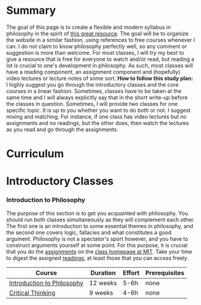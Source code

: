 # Summary

The goal of this page is to create a flexible and modern syllabus in philosophy in the spirit of [this great resource](https://github.com/ossu/computer-science). The goal will be to organize the website in a similar fashion, using references to free courses whenever I can. I do not claim to know philosophy perfectly well, so any comment or suggestion is more than welcome. For most classes, I will try my best to give a resource that is free for everyone to watch and/or read, but reading a lot is crucial to one's development in philosophy. As such, most classes will have a reading component, an assignment component and (hopefully) video lectures or lecture notes of some sort.
**How to follow this study plan:** I highly suggest you go through the introductory classes and the core courses in a linear fashion. Sometimes, classes have to be taken at the same time and I will always explicitly say that in the short write-up before the classes in question. Sometimes, I will provide two classes for one specific topic. It is up to you whether you want to do both or not. I suggest mixing and matching. For instance, if one class has video lectures but no assignments and no readings, but the other does, then watch the lectures as you read and go through the assignments.


# Curriculum

# Introductory Classes
### Introduction to Philosophy
The purpose of this section is to get you acquainted with philosophy. You should run both classes simultaneously as they will complement each other. The first one is an introduction to some essential themes in philosophy, and the second one covers logic, fallacies and what constitutes a good argument. Philosophy is not a spectator's sport however, and you have to construct arguments yourself at some point. For this purpose, it is crucial that you do the [assignments](https://ocw.mit.edu/courses/linguistics-and-philosophy/24-00-problems-of-philosophy-fall-2019/assignments/) on the [class homepage at MIT](https://ocw.mit.edu/courses/linguistics-and-philosophy/24-00-problems-of-philosophy-fall-2019/index.htm). Take your time to digest the assigned [readings](https://ocw.mit.edu/courses/linguistics-and-philosophy/24-00-problems-of-philosophy-fall-2019/readings/), at least those that you can access freely.

Course | Duration | Effort | Prerequisites
-------|----------|--------|--------------
[Introduction to Philosophy](https://www.edx.org/course/introduction-to-philosophy-god-knowledge-and-con-2) | 12 weeks | 5-6h | none
[Critical Thinking](https://www.edx.org/course/critical-thinking-fundamentals-of-good-reasoning-2) | 9 weeks | 4-6h | none


